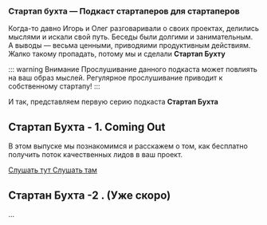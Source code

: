 ### Стартап бухта — Подкаст стартаперов для стартаперов

Когда-то давно Игорь и Олег разговаривали о своих проектах, делились мыслями и искали свой путь. Беседы были долгими и занимательным. А выводы — весьма ценными, приводяими продуктивным действиям. Жалко такому пропадать, потому мы и сделали **Стартап Бухту**

::: warning Внимание
Прослушивание данного подкаста может повлиять на ваш образ мыслей. Регулярное прослушивание приводит к собственному стартапу!
:::

И так, представляем первую серию подкаста **Стартап Бухта**

## Стартап Бухта - 1. Coming Out

В этом выпуске мы познакомимся и расскажем о том, как бесплатно получить поток качественных лидов в ваш проект.

<div class="home" style="padding: 0px;">
<div class="hero" style="padding: 0px;">
<p class="action">
<a href="#" class="nav-link action-button" target="_blank">
  Слушать тут
</a>
<a href="#" class="nav-link action-button" target="_blank">
  Слушать там
</a>
</p>
</div>
</div>

## Стартан Бухта -2 . (Уже скоро)

...
